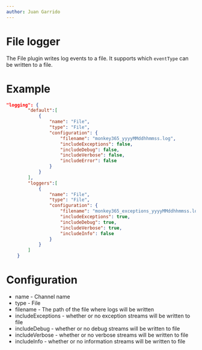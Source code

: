 ```yaml
---
author: Juan Garrido
---
```


# File logger

The File plugin writes log events to a file. It supports which ```eventType``` can be written to a file.

# Example

``` json
"logging": {
        "default":[
            {
                "name": "File",
                "type": "File",
                "configuration": {
                    "filename": "monkey365_yyyyMMddhhmmss.log",
                    "includeExceptions": false,
                    "includeDebug": false,
                    "includeVerbose": false,
                    "includeError": false
                }
            }
        ],
        "loggers":[
            {
                "name": "File",
                "type": "File",
                "configuration": {
                    "filename": "monkey365_exceptions_yyyyMMddhhmmss.log",
                    "includeExceptions": true,
                    "includeDebug": true,
                    "includeVerbose": true,
                    "includeInfo": false
                }
            }
        ]
    }
```

# Configuration
* name - Channel name
* type - File
* filename - The path of the file where logs will be written
* includeExceptions - whether or no exception streams will be written to file
* includeDebug - whether or no debug streams will be written to file
* includeVerbose - whether or no verbose streams will be written to file
* includeInfo - whether or no information streams will be written to file